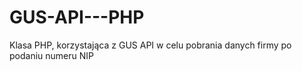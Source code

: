 # GUS-API---PHP
Klasa PHP, korzystająca z GUS API w celu pobrania danych firmy po podaniu numeru NIP
